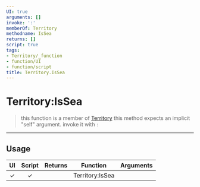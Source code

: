 ```yaml
---
UI: true
arguments: []
invoke: ':'
memberOf: Territory
methodname: IsSea
returns: []
script: true
tags:
- Territory/_function
- function/UI
- function/script
title: Territory.IsSea
---
```

# Territory:IsSea
> this function is a member of [Territory](civ-6/lua/Territory.md)
> this method expects an implicit "self" argument. invoke it with `:`
-----
## Usage
|  UI | Script | Returns | Function | Arguments |
|:---:|:------:|-------:|:--------:|:---------|
|✓|✓||Territory:IsSea||

